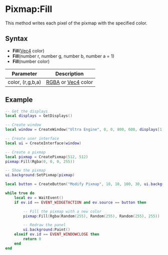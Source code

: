 # Pixmap:Fill

This method writes each pixel of the pixmap with the specified color.

## Syntax

- **Fill**([Vec4](Vec4) color)
- **Fill**(number r, number g, number b, number a = 1)
- **Fill**(number color)

| Parameter | Description |
|---|---|
| color, (r,g,b,a) | [RGBA](Rgba.md) or [Vec4](Vec4) color |

## Example

```lua
-- Get the displays
local displays = GetDisplays()

-- Create window
local window = CreateWindow("Ultra Engine", 0, 0, 800, 600, displays[1])

-- Create user interface
local ui = CreateInterface(window)

-- Create a pixmap
local pixmap = CreatePixmap(512, 512)
pixmap:Fill(Rgba(0, 0, 0, 255))

-- Show the pixmap
ui.background:SetPixmap(pixmap)

local button = CreateButton("Modify Pixmap", 10, 10, 100, 30, ui.background)

while true do
    local ev = WaitEvent()
    if ev.id == EVENT_WIDGETACTION and ev.source == button then

        -- Fill the pixmap with a new color
        pixmap:Fill(Rgba(Random(255), Random(255), Random(255), 255))

        -- Redraw the panel
        ui.background:Paint()
    elseif ev.id == EVENT_WINDOWCLOSE then
        return 0
    end
end
```

